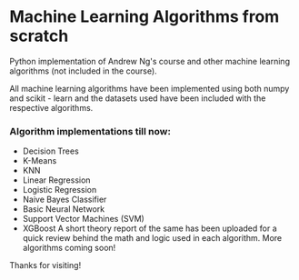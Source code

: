 # Machine Learning Algorithms from scratch
Python implementation of Andrew Ng's course and other machine learning algorithms (not included in the course).

All machine learning algorithms have been implemented using both numpy and scikit - learn and the datasets used have been included with the respective algorithms.

### Algorithm implementations till now:
  * Decision Trees
  * K-Means
  * KNN
  * Linear Regression
  * Logistic Regression
  * Naive Bayes Classifier 
  * Basic Neural Network
  * Support Vector Machines (SVM)
  * XGBoost
A short theory report of the same has been uploaded for a quick review behind the math and logic used in each algorithm.
More algorithms coming soon!

Thanks for visiting!
